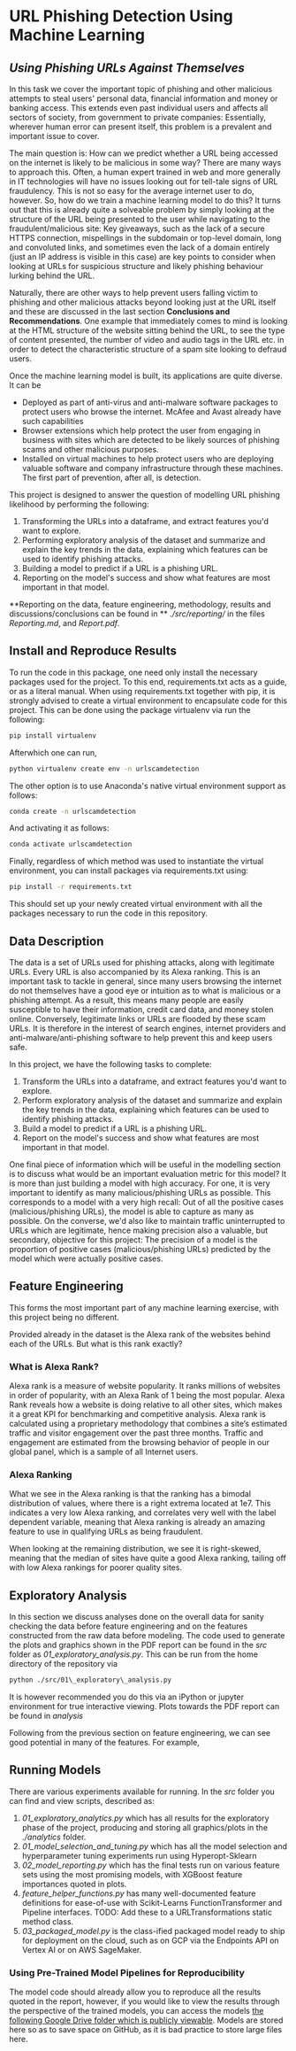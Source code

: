 # URL Phishing Detection Using Machine Learning
## _Using Phishing URLs Against Themselves_

In this task we cover the important topic of phishing and other malicious attempts to steal users' personal data, financial information and money or banking access. This extends even past individual users and affects all sectors of society, from government to private companies: Essentially, wherever human error can present itself, this problem is a prevalent and important issue to cover. 

The main question is: How can we predict whether a URL being accessed on the internet is likely to be malicious in some way? There are many ways to approach this. Often, a human expert trained in web and more generally in IT technologies will have no issues looking out for tell-tale signs of URL fraudulency. This is not so easy for the average internet user to do, however. So, how do we train a machine learning model to do this? It turns out that this is already quite a solveable problem by simply looking at the structure of the URL being presented to the user while navigating to the fraudulent/malicious site: Key giveaways, such as the lack of a secure HTTPS connection, mispellings in the subdomain or top-level domain, long and convoluted links, and sometimes even the lack of a domain entirely (just an IP address is visible in this case) are key points to consider when looking at URLs for suspicious structure and likely phishing behaviour lurking behind the URL.

Naturally, there are other ways to help prevent users falling victim to phishing and other malicious attacks beyond looking just at the URL itself and these are discussed in the last section **Conclusions and Recommendations**. One example that immediately comes to mind is looking at the HTML structure of the website sitting behind the URL, to see the type of content presented, the number of video and audio tags in the URL etc. in order to detect the characteristic structure of a spam site looking to defraud users.

Once the machine learning model is built, its applications are quite diverse. It can be 

- Deployed as part of anti-virus and anti-malware software packages to protect users who browse the internet. McAfee and Avast already have such capabilities
- Browser extensions which help protect the user from engaging in business with sites which are detected to be likely sources of phishing scams and other malicious purposes.
- Installed on virtual machines to help protect users who are deploying valuable software and company infrastructure through these machines. The first part of prevention, after all, is detection.

This project is designed to answer the question of modelling URL phishing likelihood by performing the following:

1. Transforming the URLs into a dataframe, and extract features you'd want to explore.
2. Performing exploratory analysis of the dataset and summarize and explain the key trends in the data, explaining which features can be used to identify phishing attacks.
3. Building a model to predict if a URL is a phishing URL.
4. Reporting on the model's success and show what features are most important in that model.

**Reporting on the data, feature engineering, methodology, results and discussions/conclusions can be found in ** _./src/reporting/_ in the files _Reporting.md_, and _Report.pdf_.
## Install and Reproduce Results

To run the code in this package, one need only install the necessary packages used for the project. To this end, requirements.txt acts as a guide, or as a literal manual. When using requirements.txt together with pip, it is strongly advised to create a virtual environment to encapsulate code for this project. This can be done using the package virtualenv via run the following:

```sh
pip install virtualenv
```

Afterwhich one can run,

```sh 
python virtualenv create env -n urlscamdetection
```

The other option is to use Anaconda's native virtual environment support as follows:

```sh
conda create -n urlscamdetection 
```

And activating it as follows:

```sh
conda activate urlscamdetection
```

Finally, regardless of which method was used to instantiate the virtual environment, you can install packages via requirements.txt using:

```sh
pip install -r requirements.txt
```

This should set up your newly created virtual environment with all the packages necessary to run the code in this repository.

## Data Description

The data is a set of URLs used for phishing attacks, along with legitimate URLs. Every URL is also accompanied by its Alexa ranking. This is an important task to tackle in general, since many users browsing the internet do not themselves have a good eye or intuition as to what is malicious or a phishing attempt. As a result, this means many people are easily susceptible to have their information, credit card data, and money stolen online. Conversely, legitimate links or URLs are flooded by these scam URLs. It is therefore in the interest of search engines, internet providers and anti-malware/anti-phishing software to help prevent this and keep users safe.

In this project, we have the following tasks to complete:

1. Transform the URLs into a dataframe, and extract features you'd want to explore.
2. Perform exploratory analysis of the dataset and summarize and explain the key trends in the data, explaining which features can be used to identify phishing attacks.
3. Build a model to predict if a URL is a phishing URL.
4. Report on the model's success and show what features are most important in that model.

One final piece of information which will be useful in the modelling section is to discuss what would be an important evaluation metric for this model? It is more than just building a model with high accuracy. For one, it is very important to identify as many malicious/phishing URLs as possible. This corresponds to a model with a very high recall: Out of all the positive cases (malicious/phishing URLs), the model is able to capture as many as possible. On the converse, we'd also like to maintain traffic uninterrupted to URLs which are legitimate, hence making precision also a valuable, but secondary, objective for this project: The precision of a model is the proportion of positive cases (malicious/phishing URLs) predicted by the model which were actually positive cases. 

## Feature Engineering

This forms the most important part of any machine learning exercise, with this project being no different.

Provided already in the dataset is the Alexa rank of the websites behind each of the URLs. But what is this rank exactly?

### What is Alexa Rank?

Alexa rank is a measure of website popularity. It ranks millions of websites in order of popularity, with an Alexa Rank of 1 being the most popular. Alexa Rank reveals how a website is doing relative to all other sites, which makes it a great KPI for benchmarking and competitive analysis. Alexa rank is calculated using a proprietary methodology that combines a site’s estimated traffic and visitor engagement over the past three months. Traffic and engagement are estimated from the browsing behavior of people in our global panel, which is a sample of all Internet users.

### Alexa Ranking

What we see in the Alexa ranking is that the ranking has a bimodal distribution of values, where there is a right extrema located at 1e7. This indicates a very low Alexa ranking, and correlates very well with the label dependent variable, meaning that Alexa ranking is already an amazing feature to use in qualifying URLs as being fraudulent.

When looking at the remaining distribution, we see it is right-skewed, meaning that the median of sites have quite a good Alexa ranking, tailing off with low Alexa rankings for poorer quality sites.



## Exploratory Analysis

In this section we discuss analyses done on the overall data for sanity checking the data before feature engineering and on the features constructed from the raw data before modeling. The code used to generate the plots and graphics shown in the PDF report can be found in the *src* folder as *01_exploratory_analysis.py*. This can be run from the home directory of the repository via

```sh
python ./src/01\_exploratory\_analysis.py
```

It is however recommended you do this via an iPython or jupyter environment for true interactive viewing. Plots towards the PDF report can be found in *analysis*

Following from the previous section on feature engineering, we can see good potential in many of the features. For example,


## Running Models

There are various experiments available for running. In the *src* folder you can find and view scripts, described as:

1. _01\_exploratory\_analytics.py_ which has all results for the exploratory phase of the project, producing and storing all graphics/plots in the _./analytics_ folder.
2. _01\_model\_selection\_and\_tuning.py_ which has all the model selection and hyperparameter tuning experiments run using Hyperopt-Sklearn
3. _02\_model\_reporting.py_ which has the final tests run on various feature sets using the most promising models, with XGBoost feature importances quoted in plots.
4. _feature\_helper\_functions.py_ has many well-documented feature definitions for ease-of-use with Scikit-Learns FunctionTransformer and Pipeline interfaces. TODO: Add these to a URLTransformations static method class.
5.	_03\_packaged\_model.py_ is the class-ified packaged model ready to ship for deployment on the cloud, such as on GCP via the Endpoints API on Vertex AI or on AWS SageMaker.

### Using Pre-Trained Model Pipelines for Reproducibility

The model code should already allow you to reproduce all the results quoted in the report, however, if you would like to view the results through the perspective of the trained models, you can access the models [the following Google Drive folder which is publicly viewable](https://drive.google.com/drive/folders/1Khe2OZ04HBmRinO2lSp4ubHkJHXem4vD?usp=sharing). Models are stored here so as to save space on GitHub, as it is bad practice to store large files here.

